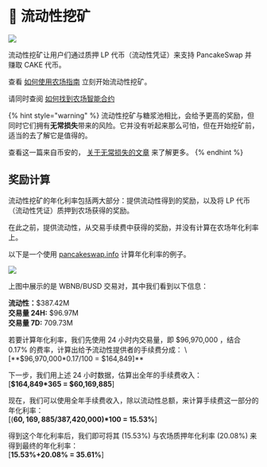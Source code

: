 # 🚜 流动性挖矿

![](https://gblobscdn.gitbook.com/assets%2F-MHREX7DHcljbY5IkjgJ%2F-McQraJG25bEh9ufOHLT%2F-McS-Rk4u3IqogZhr2N2%2Fdocs%20masthead%20%281%29.png?alt=media&token=0124644e-2c34-492d-bd66-2710c4dd8869)

流动性挖矿让用户们通过质押 LP 代币（流动性凭证）来支持 PancakeSwap 并赚取 CAKE 代币。

查看 [如何使用农场指南](https://docs.pancakeswap.finance/products/yield-farming/how-to-use-farms) 立刻开始流动性挖矿。

请同时查阅 [如何找到农场智能合约](https://docs.pancakeswap.finance/products/yield-farming)

{% hint style="warning" %}
流动性挖矿与糖浆池相比，会给予更高的奖励，但同时它们拥有**无常损失**带来的风险。它并没有听起来那么可怕，但在开始挖矿前，适当的去了解它是值得的。

查看这一篇来自币安的， [关于无常损失的文章](https://academy.binance.com/en/articles/impermanent-loss-explained) 来了解更多。
{% endhint %}

## 奖励计算

流动性挖矿的年化利率包括两大部分：提供流动性得到的奖励，以及将 LP 代币（流动性凭证）质押到农场获得的奖励。

在此之前，提供流动性，从交易手续费中获得的奖励，并没有计算在农场年化利率上。

以下是一个使用 [pancakeswap.info](https://pancakeswap.info) 计算年化利率的例子。

![](https://lh4.googleusercontent.com/rJswz2qvCNTcODcClHxqlLpanSLsfbGtVw75MMPicBN1iKTKCuEYlPuoFAqskoy24DB9JBmATWb8dk3WmY1_BFDZoS94sWTBZhZrcnG711rC8ltDXPR3gdl8D50eWq_cfiBriKcl)

上图中展示的是 WBNB/BUSD 交易对，其中我们看到以下信息：

**流动性：**$387.42M  
**交易量 24H:** $96.97M  
**交易量 7D:** 709.73M

若要计算年化利率，我们先使用 24 小时内交易量，即 $96,970,000 ，结合 0.17% 的费率，计算出给予流动性提供者的手续费分成：  
\[**$96,970,000\*0.17/100 = $164,849\]**

下一步，我们用上述 24 小时数据，估算出全年的手续费收入：   
\[**$164,849\*365 = $60,169,885**\]

现在，我们可以使用全年手续费收入，除以流动性总额，来计算手续费这一部分的年化利率：  
\[\(**$60,169,885/$387,420,000\)\*100 = 15.53%**\]

得到这个年化利率后，我们即可将其 \(15.53%\) 与农场质押年化利率 \(20.08%\) 来得到最终的年化利率：  
\[**15.53%+20.08% = 35.61%**\]

##  <a id="reward-calculations"></a>

